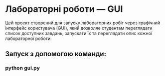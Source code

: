 # Лабораторні роботи — GUI

Цей проект створений для запуску лабораторних робіт через графічний інтерфейс користувача (GUI), який дозволяє студентам переглядати список доступних завдань, запускати їх та переглядати опис кожної лабораторної роботи.


## Запуск з допомогою команди: 
### python gui.py


